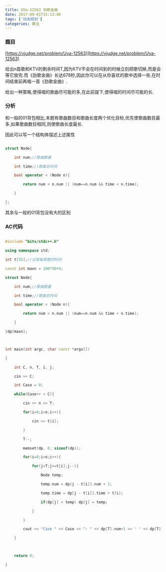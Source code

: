 ```yaml
---
title: UVa-12563 劲歌金曲
date: 2017-09-01T15:13:00
tags: ['动态规划']
categories: 算法
---
```


### 题目

[https://vjudge.net/problem/Uva-12563](https://vjudge.net/problem/Uva-12563)

给出n首歌和KTV的剩余时间T,因为KTV不会在时间到的时候立刻把歌切掉,而是会等它放完.而《劲歌金曲》长达678秒,因此你可以在从你喜欢的歌中选择一些,在时间结束前再唱一首《劲歌金曲》.

给出一种策略,使得唱的歌曲尽可能的多,在此前提下,使得唱的时间尽可能的长.



### 分析

和一般的01背包相比,本题有歌曲数目和歌曲长度两个优化目标,优先使歌曲数目最多,如果歌曲数目相同,则使歌曲长度最长.



因此可以写一个结构体描述上述属性

```cpp

struct Node{

    int num;//歌曲数量

    int time;//歌曲总时间

    bool operator < (Node n){

        return num < n.num || (num==n.num && time < n.time);

    }

};

```

其余与一般的01背包没有大的区别



### AC代码

```cpp

#include "bits/stdc++.h"

using namespace std;

int t[55];//记录每首歌的时间

const int maxn = 180*50+5;

struct Node{

    int num;//歌曲数量

    int time;//歌曲总时间

    bool operator < (Node n){

        return num < n.num || (num==n.num && time < n.time);

    }

}dp[maxn];



int main(int argc, char const *argv[])

{

    int C, n, T, i, j;

    cin >> C;

    int Case = 0;

    while(Case++ < C){

        cin >> n >> T;

        for(i=0;i<n;i++){

            cin >> t[i];

        }

        T--;

        memset(dp, 0, sizeof(dp));

        for(i=0;i<n;i++){

            for(j=T;j>=t[i];j--){

                Node temp;

                temp.num = dp[j - t[i]].num + 1;

                temp.time = dp[j - t[i]].time + t[i];

                if(dp[j] < temp) dp[j] = temp;

            }

        }

        cout << "Case " << Case << ": " << dp[T].num+1 << ' ' << dp[T].time+678 << endl;

    }



    return 0;

}

```
    